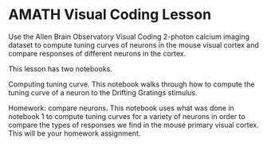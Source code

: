 # AMATH Visual Coding Lesson

Use the Allen Brain Observatory Visual Coding 2-photon calcium imaging dataset to compute tuning curves of neurons in the mouse visual cortex and compare responses of different neurons in the cortex.

This lesson has two notebooks.

Computing tuning curve</b>. This notebook walks through how to compute the tuning curve of a neuron to the Drifting Gratings stimulus.

Homework: compare neurons. This notebook uses what was done in notebook 1 to compute tuning curves for a variety of neurons in order to compare the types of responses we find in the mouse primary visual cortex. This will be your homework assignment.
